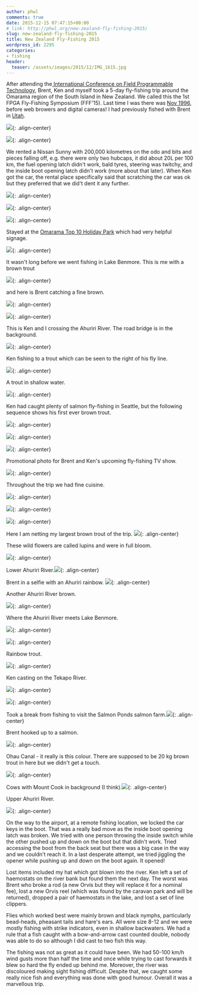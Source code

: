 ```yaml
---
author: phwl
comments: true
date: 2015-12-15 07:47:15+00:00
# link: http://phwl.org/new-zealand-fly-fishing-2015/
slug: new-zealand-fly-fishing-2015
title: New Zealand Fly-Fishing 2015
wordpress_id: 2295
categories:
- fishing
header:
  teaser: /assets/images/2015/12/IMG_1615.jpg
---
```


After attending the[ International Conference on Field Programmable Technology](http://fpt.massey.ac.nz/), Brent, Ken and myself took a 5-day fly-fishing trip around the Omarama region of the South Island in New Zealand. We called this the 1st FPGA Fly-Fishing Symposium (FFF'15). Last time I was there was [Nov 1996](http://phwl.org/new-zealand-trip/), before web browers and digital cameras! I had previously fished with Brent in [Utah](http://phwl.org/fishing-renovating-and-ballroom-dancing-in-utah-2008/).

![](/assets/images/2015/12/IMG_1615.jpg){: .align-center}

<!-- more -->

![](/assets/images/2015/12/IMG_1587.jpg){: .align-center}

We rented a Nissan Sunny with 200,000 kilometres on the odo and bits and pieces falling off, e.g. there were only two hubcaps, it did about 20L per 100 km, the fuel opening latch didn't work, bald tyres, steering was twitchy, and the inside boot opening latch didn't work (more about that later). When Ken got the car, the rental place specifically said that scratching the car was ok but they preferred that we did't dent it any further.

![](/assets/images/2015/12/IMG_1668.jpg){: .align-center}

![](/assets/images/2015/12/IMG_1669.jpg){: .align-center}

![](/assets/images/2015/12/IMG_6243.jpg){: .align-center}

Stayed at the [Omarama Top 10 Holiday Park](https://www.top10.co.nz/parks/omarama/) which had very helpful signage.

![](/assets/images/2015/12/IMG_2303.jpg){: .align-center}

It wasn't long before we went fishing in Lake Benmore. This is me with a brown trout

![](/assets/images/2015/12/IMG_1557.jpg){: .align-center}

and here is Brent catching a fine brown.

![](/assets/images/2015/12/IMG_1547.jpg){: .align-center}



![](/assets/images/2015/12/IMG_2394.jpg){: .align-center}

This is Ken and I crossing the Ahuriri River. The road bridge is in the background.

![](/assets/images/2015/12/IMG_2305.jpg){: .align-center}

Ken fishing to a trout which can be seen to the right of his fly line.

![](/assets/images/2015/12/IMG_1566.jpg){: .align-center}

A trout in shallow water.

![](/assets/images/2015/12/IMG_1568.jpg){: .align-center}

Ken had caught plenty of salmon fly-fishing in Seattle, but the following sequence shows his first ever brown trout.

![](/assets/images/2015/12/IMG_1581.jpg){: .align-center}

![](/assets/images/2015/12/IMG_1582.jpg){: .align-center}

![](/assets/images/2015/12/IMG_1584.jpg){: .align-center}

Promotional photo for Brent and Ken's upcoming fly-fishing TV show.

![](/assets/images/2015/12/IMG_2304.jpg){: .align-center}

Throughout the trip we had fine cuisine.

![](/assets/images/2015/12/IMG_2302.jpg){: .align-center}



![](/assets/images/2015/12/IMG_1667.jpg){: .align-center}

![](http://phwl.org/wp-content/uploads/2015/12/IMG_1588.jpg){: .align-center}

Here I am netting my largest brown trout of the trip.  ![](/assets/images/2015/12/IMG_1610.jpg){: .align-center}

These wild flowers are called lupins and were in full bloom.

![](/assets/images/2015/12/IMG_1602.jpg){: .align-center}

Lower Ahuriri River.![](http://phwl.org/wp-content/uploads/2015/12/IMG_1619.jpg){: .align-center}

Brent in a selfie with an Ahuriri rainbow. ![](/assets/images/2015/12/IMG_2320.jpg){: .align-center}

Another Ahuriri River brown.

![](/assets/images/2015/12/IMG_6237.jpg){: .align-center}

Where the Ahuriri River meets Lake Benmore.

![](/assets/images/2015/12/IMG_1622.jpg){: .align-center}

![](/assets/images/2015/12/IMG_1629.jpg){: .align-center}

Rainbow trout.

![](/assets/images/2015/12/IMG_1628.jpg){: .align-center}

Ken casting on the Tekapo River.

![](/assets/images/2015/12/IMG_1632.jpg){: .align-center}

![](/assets/images/2015/12/IMG_1663.jpg){: .align-center}

Took a break from fishing to visit the Salmon Ponds salmon farm.![](/assets/images/2015/12/IMG_1653.jpg){: .align-center}

Brent hooked up to a salmon.

![](/assets/images/2015/12/IMG_1649.jpg){: .align-center}

Ohau Canal - it really is this colour. There are supposed to be 20 kg brown trout in here but we didn't get a touch.

![](/assets/images/2015/12/IMG_1646.jpg){: .align-center}

Cows with Mount Cook in background (I think).![](/assets/images/2015/12/IMG_1658.jpg){: .align-center}

Upper Ahuriri River.

![](/assets/images/2015/12/IMG_1670.jpg){: .align-center}

On the way to the airport, at a remote fishing location, we locked the car keys in the boot. That was a really bad move as the inside boot opening latch was broken. We tried with one person throwing the inside switch while the other pushed up and down on the boot but that didn't work. Tried accessing the boot from the back seat but there was a big case in the way and we couldn't reach it. In a last desperate attempt, we tried jiggling the opener while pushing up and down on the boot again. It opened!

Lost items included my hat which got blown into the river. Ken left a set of haemostats on the river bank but found them the next day. The worst was Brent who broke a rod (a new Orvis but they will replace it for a nominal fee), lost a new Orvis reel (which was found by the caravan park and will be returned), dropped a pair of haemostats in the lake, and lost a set of line clippers.

Flies which worked best were mainly brown and black nymphs, particularly bead-heads, pheasant tails and hare's ears. All were size 8-12 and we were mostly fishing with strike indicators, even in shallow backwaters. We had a rule that a fish caught with a bow-and-arrow cast counted double, nobody was able to do so although I did cast to two fish this way.

The fishing was not as great as it could have been. We had 50-100 km/h wind gusts more than half the time and once while trying to cast forwards it blew so hard the fly ended up behind me. Moreover, the river was discoloured making sight fishing difficult. Despite that, we caught some really nice fish and everything was done with good humour. Overall it was a marvellous trip.
